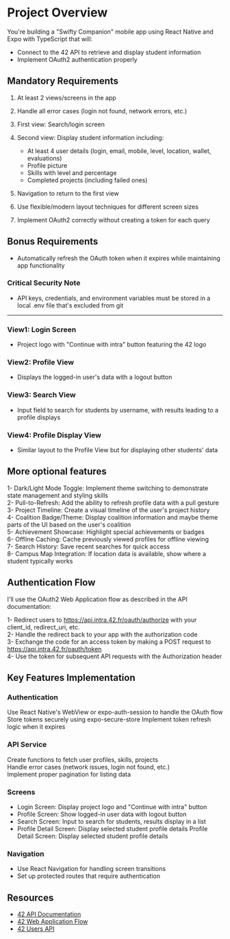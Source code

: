 # Project Overview  

You're building a "Swifty Companion" mobile app using React Native and Expo with TypeScript that will:

- Connect to the 42 API to retrieve and display student information
- Implement OAuth2 authentication properly

## Mandatory Requirements

1. At least 2 views/screens in the app
2. Handle all error cases (login not found, network errors, etc.)
3. First view: Search/login screen
4. Second view: Display student information including:
    - At least 4 user details (login, email, mobile, level, location, wallet, evaluations)
    - Profile picture
    - Skills with level and percentage
    - Completed projects (including failed ones)

5. Navigation to return to the first view
6. Use flexible/modern layout techniques for different screen sizes
7. Implement OAuth2 correctly without creating a token for each query

## Bonus Requirements

- Automatically refresh the OAuth token when it expires while maintaining app functionality

### Critical Security Note

- API keys, credentials, and environment variables must be stored in a local .env file that's excluded from git

----

### View1: Login Screen

- Project logo with "Continue with intra" button featuring the 42 logo

### View2: Profile View

- Displays the logged-in user's data with a logout button

### View3: Search View

- Input field to search for students by username, with results leading to a profile displays

### View4: Profile Display View

- Similar layout to the Profile View but for displaying other students' data

## More optional features

1- Dark/Light Mode Toggle: Implement theme switching to demonstrate state management and styling skills  
2- Pull-to-Refresh: Add the ability to refresh profile data with a pull gesture  
3- Project Timeline: Create a visual timeline of the user's project history  
4- Coalition Badge/Theme: Display coalition information and maybe theme parts of the UI based on the user's coalition  
5- Achievement Showcase: Highlight special achievements or badges  
6- Offline Caching: Cache previously viewed profiles for offline viewing  
7- Search History: Save recent searches for quick access  
8- Campus Map Integration: If location data is available, show where a student typically works  

## Authentication Flow

I'll use the OAuth2 Web Application flow as described in the API documentation:

1- Redirect users to <https://api.intra.42.fr/oauth/authorize> with your client_id, redirect_uri, etc.  
2- Handle the redirect back to your app with the authorization code  
3- Exchange the code for an access token by making a POST request to <https://api.intra.42.fr/oauth/token>  
4- Use the token for subsequent API requests with the Authorization header  

## Key Features Implementation

### Authentication

Use React Native's WebView or expo-auth-session to handle the OAuth flow
Store tokens securely using expo-secure-store
Implement token refresh logic when it expires

### API Service

Create functions to fetch user profiles, skills, projects  
Handle error cases (network issues, login not found, etc.)  
Implement proper pagination for listing data  

### Screens

- Login Screen: Display project logo and "Continue with intra" button
- Profile Screen: Show logged-in user data with logout button
- Search Screen: Input to search for students, results display in a list
- Profile Detail Screen: Display selected student profile details
Profile Detail Screen: Display selected student profile details

### Navigation

- Use React Navigation for handling screen transitions
- Set up protected routes that require authentication

## Resources

- [42 API Documentation](https://api.intra.42.fr/apidoc/guides/getting_started)
- [42 Web Application Flow](https://api.intra.42.fr/apidoc/guides/web_application_flow)
- [42 Users API](https://api.intra.42.fr/apidoc/endpoints/users)

